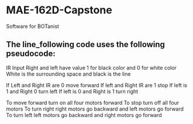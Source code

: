 # MAE-162D-Capstone
Software for BOTanist

## The line_following code uses the following pseudocode:

IR Input Right and left have value 1 for black color and 0 for white color
White is the surrounding space and black is the line

If Left and Right IR are 0 move forward
If left and Right IR are 1 stop
If left is 1 and Right 0 turn left
If left is 0 and Right is 1 turn right

To move forward turn on all four motors forward
To stop turn off all four motors
To turn right right motors go backward and left motors go forward
To turn left left motors go backward and right motors go forward
